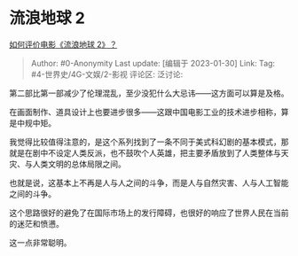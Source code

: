 # 流浪地球 2
[如何评价电影《流浪地球 2》？](https://www.zhihu.com/question/578256937/answer/2864206968)

> Author: #0-Anonymity
> Last update: [编辑于 2023-01-30]
> Link:
> Tag: #4-世界史/4G-文娱/2-影视
> 评论区:
> 泛讨论:

第二部比第一部减少了伦理混乱，至少没犯什么大忌讳——这方面可以算是及格。

在画面制作、道具设计上也要进步很多——这跟中国电影工业的技术进步相称，算是中规中矩。

我觉得比较值得注意的，是这个系列找到了一条不同于美式科幻剧的基本模式，那就是在剧中不设定人类反派，也不鼓吹个人英雄，把主要矛盾放到了人类整体与天灾、与人类文明的总体局限之间。

也就是说，这基本上不再是人与人之间的斗争，而是人与自然灾害、人与人工智能之间的斗争。

这个思路很好的避免了在国际市场上的发行障碍，也很好的响应了世界人民在当前的迷茫和愤懑。

这一点非常聪明。
